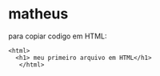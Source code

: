 # matheus

para copiar codigo em HTML:
```
<html>
  <h1> meu primeiro arquivo em HTML</h1>
   </html>
   ```
